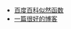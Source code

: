 - [百度百科似然函数](https://baike.baidu.com/item/%E4%BC%BC%E7%84%B6%E5%87%BD%E6%95%B0/6011241)  
- [一篇很好的博客](https://blog.csdn.net/u011508640/article/details/72815981)




